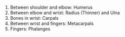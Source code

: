 1) Between shoulder and elbow: Humerus
2) Between elbow and wrist: Radius (Thinner) and Ulna
3) Bones in wrist: Carpals 
4) Between wrist and fingers: Metacarpals
5) Fingers: Phalanges







